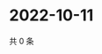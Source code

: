 # 2022-10-11

共 0 条

<!-- BEGIN WEIBO -->
<!-- 最后更新时间 Tue Oct 11 2022 04:20:43 GMT+0800 (China Standard Time) -->

<!-- END WEIBO -->
